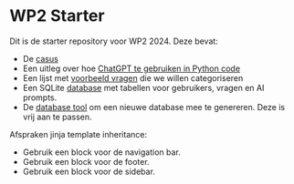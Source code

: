 # WP2 Starter 

Dit is de starter repository voor WP2 2024. Deze bevat: 
- De [casus](CASUS.md)
- Een uitleg over hoe [ChatGPT te gebruiken in Python code](CHATGPT.md)
- Een lijst met [voorbeeld vragen](questions_extract.json) die we willen categoriseren
- Een SQLite [database](databases%2Fdatabase.db) met tabellen voor gebruikers, vragen en AI prompts.
- De [database tool](lib%2Fdatabase%2Fdatabase_generator.py) om een nieuwe database mee te genereren. Deze is vrij aan te passen.

Afspraken jinja template inheritance:
- Gebruik een block voor de navigation bar.
- Gebruik een block voor de footer.
- Gebruik een block voor de sidebar.
